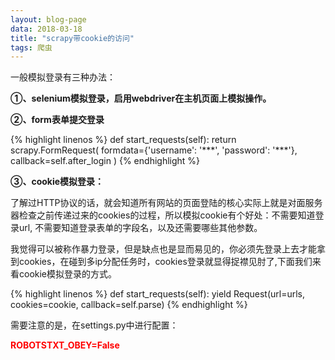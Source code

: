```yaml
---
layout: blog-page
data: 2018-03-18
title: "scrapy带cookie的访问"
tags: 爬虫
---
```

<p>一般模拟登录有三种办法：</p>
<p><b>①、selenium模拟登录，启用webdriver在主机页面上模拟操作。</b></p>
<p><b>②、form表单提交登录</b></p>
{% highlight linenos %}
def start_requests(self):
	 return scrapy.FormRequest(
	         formdata={'username': '***', 'password': '***'},
	         callback=self.after_login
	     )
{% endhighlight %}
<p><b>③、cookie模拟登录：</b></p>
<p>了解过HTTP协议的话，就会知道所有网站的页面登陆的核心实际上就是对面服务器检查之前传递过来的cookies的过程，所以模拟cookie有个好处：不需要知道登录url, 不需要知道登录表单的字段名，以及还需要哪些其他参数。</p>
<p>我觉得可以被称作暴力登录，但是缺点也是显而易见的，你必须先登录上去才能拿到cookies，在碰到多ip分配任务时，cookies登录就显得捉襟见肘了,下面我们来看cookie模拟登录的方式。</p>
{% highlight linenos %}
def start_requests(self):
	yield Request(url=urls, cookies=cookie, callback=self.parse)
{% endhighlight %}
<p>需要注意的是，在settings.py中进行配置：</p>
<p style="color:red"><b>ROBOTSTXT_OBEY=False</b></p>